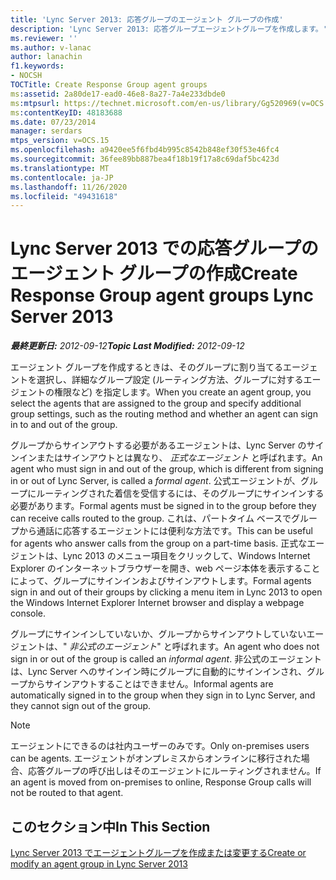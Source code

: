 ```yaml
---
title: 'Lync Server 2013: 応答グループのエージェント グループの作成'
description: 'Lync Server 2013: 応答グループエージェントグループを作成します。'
ms.reviewer: ''
ms.author: v-lanac
author: lanachin
f1.keywords:
- NOCSH
TOCTitle: Create Response Group agent groups
ms:assetid: 2a80de17-ead0-46e8-8a27-7a4e233dbde0
ms:mtpsurl: https://technet.microsoft.com/en-us/library/Gg520969(v=OCS.15)
ms:contentKeyID: 48183688
ms.date: 07/23/2014
manager: serdars
mtps_version: v=OCS.15
ms.openlocfilehash: a9420ee5f6fbd4b995c8542b848ef30f53e46fc4
ms.sourcegitcommit: 36fee89bb887bea4f18b19f17a8c69daf5bc423d
ms.translationtype: MT
ms.contentlocale: ja-JP
ms.lasthandoff: 11/26/2020
ms.locfileid: "49431618"
---
```

# <a name="create-response-group-agent-groups-lync-server-2013"></a><span data-ttu-id="1302a-103">Lync Server 2013 での応答グループのエージェント グループの作成</span><span class="sxs-lookup"><span data-stu-id="1302a-103">Create Response Group agent groups Lync Server 2013</span></span>

<div data-xmlns="http://www.w3.org/1999/xhtml">

<div class="topic" data-xmlns="http://www.w3.org/1999/xhtml" data-msxsl="urn:schemas-microsoft-com:xslt" data-cs="https://msdn.microsoft.com/">

<div data-asp="https://msdn2.microsoft.com/asp">



</div>

<div id="mainSection">

<div id="mainBody"><span data-ttu-id="1302a-104">

<span> </span></span><span class="sxs-lookup"><span data-stu-id="1302a-104">

<span> </span></span></span>

<span data-ttu-id="1302a-105">_**最終更新日:** 2012-09-12_</span><span class="sxs-lookup"><span data-stu-id="1302a-105">_**Topic Last Modified:** 2012-09-12_</span></span>

<span data-ttu-id="1302a-106">エージェント グループを作成するときは、そのグループに割り当てるエージェントを選択し、詳細なグループ設定 (ルーティング方法、グループに対するエージェントの権限など) を指定します。</span><span class="sxs-lookup"><span data-stu-id="1302a-106">When you create an agent group, you select the agents that are assigned to the group and specify additional group settings, such as the routing method and whether an agent can sign in to and out of the group.</span></span>

<span data-ttu-id="1302a-107">グループからサインアウトする必要があるエージェントは、Lync Server のサインインまたはサインアウトとは異なり、 *正式なエージェント* と呼ばれます。</span><span class="sxs-lookup"><span data-stu-id="1302a-107">An agent who must sign in and out of the group, which is different from signing in or out of Lync Server, is called a *formal agent*.</span></span> <span data-ttu-id="1302a-108">公式エージェントが、グループにルーティングされた着信を受信するには、そのグループにサインインする必要があります。</span><span class="sxs-lookup"><span data-stu-id="1302a-108">Formal agents must be signed in to the group before they can receive calls routed to the group.</span></span> <span data-ttu-id="1302a-109">これは、パートタイム ベースでグループから通話に応答するエージェントには便利な方法です。</span><span class="sxs-lookup"><span data-stu-id="1302a-109">This can be useful for agents who answer calls from the group on a part-time basis.</span></span> <span data-ttu-id="1302a-110">正式なエージェントは、Lync 2013 のメニュー項目をクリックして、Windows Internet Explorer のインターネットブラウザーを開き、web ページ本体を表示することによって、グループにサインインおよびサインアウトします。</span><span class="sxs-lookup"><span data-stu-id="1302a-110">Formal agents sign in and out of their groups by clicking a menu item in Lync 2013 to open the Windows Internet Explorer Internet browser and display a webpage console.</span></span>

<span data-ttu-id="1302a-111">グループにサインインしていないか、グループからサインアウトしていないエージェントは、" *非公式のエージェント*" と呼ばれます。</span><span class="sxs-lookup"><span data-stu-id="1302a-111">An agent who does not sign in or out of the group is called an *informal agent*.</span></span> <span data-ttu-id="1302a-112">非公式のエージェントは、Lync Server へのサインイン時にグループに自動的にサインインされ、グループからサインアウトすることはできません。</span><span class="sxs-lookup"><span data-stu-id="1302a-112">Informal agents are automatically signed in to the group when they sign in to Lync Server, and they cannot sign out of the group.</span></span>

<div>


> [!NOTE]  
> <span data-ttu-id="1302a-113">エージェントにできるのは社内ユーザーのみです。</span><span class="sxs-lookup"><span data-stu-id="1302a-113">Only on-premises users can be agents.</span></span> <span data-ttu-id="1302a-114">エージェントがオンプレミスからオンラインに移行された場合、応答グループの呼び出しはそのエージェントにルーティングされません。</span><span class="sxs-lookup"><span data-stu-id="1302a-114">If an agent is moved from on-premises to online, Response Group calls will not be routed to that agent.</span></span>



</div>

<div>

## <a name="in-this-section"></a><span data-ttu-id="1302a-115">このセクション中</span><span class="sxs-lookup"><span data-stu-id="1302a-115">In This Section</span></span>

[<span data-ttu-id="1302a-116">Lync Server 2013 でエージェントグループを作成または変更する</span><span class="sxs-lookup"><span data-stu-id="1302a-116">Create or modify an agent group in Lync Server 2013</span></span>](lync-server-2013-create-or-modify-an-agent-group.md)

<span data-ttu-id="1302a-117"></div>

</div>

<span> </span>

</div>

</div>

</span><span class="sxs-lookup"><span data-stu-id="1302a-117"></div>

</div>

<span> </span>

</div>

</div>

</span></span></div>


